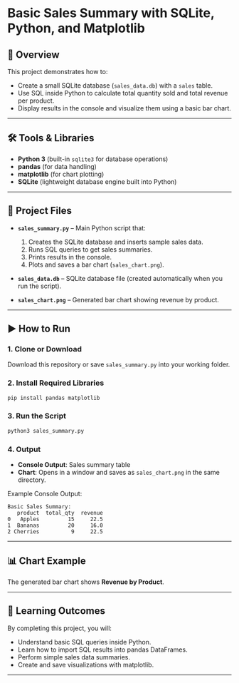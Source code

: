 # Basic Sales Summary with SQLite, Python, and Matplotlib

## 📌 Overview
This project demonstrates how to:
- Create a small SQLite database (`sales_data.db`) with a `sales` table.
- Use SQL inside Python to calculate total quantity sold and total revenue per product.
- Display results in the console and visualize them using a basic bar chart.

---

## 🛠 Tools & Libraries
- **Python 3** (built-in `sqlite3` for database operations)
- **pandas** (for data handling)
- **matplotlib** (for chart plotting)
- **SQLite** (lightweight database engine built into Python)

---

## 📂 Project Files
- **`sales_summary.py`** – Main Python script that:
  1. Creates the SQLite database and inserts sample sales data.
  2. Runs SQL queries to get sales summaries.
  3. Prints results in the console.
  4. Plots and saves a bar chart (`sales_chart.png`).

- **`sales_data.db`** – SQLite database file (created automatically when you run the script).
- **`sales_chart.png`** – Generated bar chart showing revenue by product.

---

## ▶️ How to Run

### 1. Clone or Download
Download this repository or save `sales_summary.py` into your working folder.

### 2. Install Required Libraries
```bash
pip install pandas matplotlib
```

### 3. Run the Script
```bash
python3 sales_summary.py
```

### 4. Output
- **Console Output**: Sales summary table  
- **Chart**: Opens in a window and saves as `sales_chart.png` in the same directory.

Example Console Output:
```
Basic Sales Summary:
   product  total_qty  revenue
0   Apples         15     22.5
1  Bananas         20     16.0
2 Cherries          9     22.5
```

---

## 📊 Chart Example
The generated bar chart shows **Revenue by Product**.

---

## 🎯 Learning Outcomes
By completing this project, you will:
- Understand basic SQL queries inside Python.
- Learn how to import SQL results into pandas DataFrames.
- Perform simple sales data summaries.
- Create and save visualizations with matplotlib.

---
